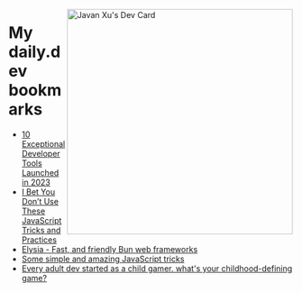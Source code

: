 
<a href="https://app.daily.dev/JavanXU"><img align="right" src="https://api.daily.dev/devcards/e45a150971844cd6959a94bb94e861ea.png?r=quw" width="400" alt="Javan Xu's Dev Card"/></a>

# My daily.dev bookmarks
<!-- daily.dev BOOKMARKS:START -->
- [10 Exceptional Developer Tools Launched in 2023](https://app.daily.dev/posts/4DCYGVhN1?utm_source=rss&utm_medium=bookmarks&utm_campaign=6ueXw3FRNQzpNtewCDbI6)
- [I Bet You Don’t Use These JavaScript Tricks and Practices](https://app.daily.dev/posts/4RfekLNKp?utm_source=rss&utm_medium=bookmarks&utm_campaign=6ueXw3FRNQzpNtewCDbI6)
- [Elysia - Fast, and friendly Bun web frameworks](https://app.daily.dev/posts/f5gJXbzSr?utm_source=rss&utm_medium=bookmarks&utm_campaign=6ueXw3FRNQzpNtewCDbI6)
- [Some simple and amazing JavaScript tricks](https://app.daily.dev/posts/LHMoLY7nC?utm_source=rss&utm_medium=bookmarks&utm_campaign=6ueXw3FRNQzpNtewCDbI6)
- [Every adult dev started as a child gamer. what&#39;s your childhood-defining game?](https://app.daily.dev/posts/vF8YkrtQY?utm_source=rss&utm_medium=bookmarks&utm_campaign=6ueXw3FRNQzpNtewCDbI6)
<!-- daily.dev BOOKMARKS:END -->
